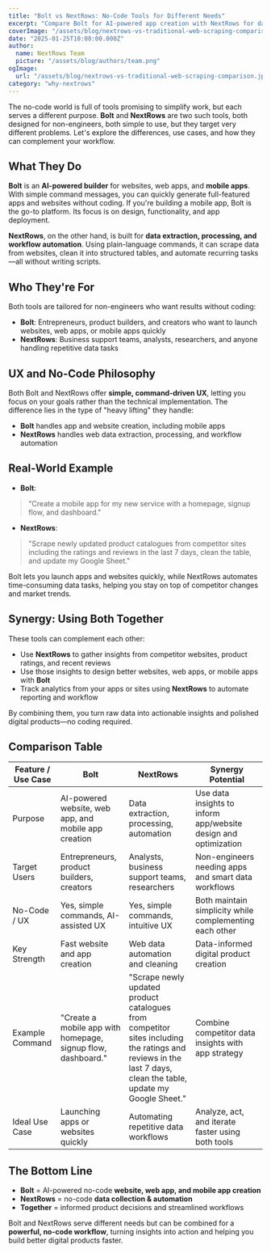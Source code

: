 ```yaml
---
title: "Bolt vs NextRows: No-Code Tools for Different Needs"
excerpt: "Compare Bolt for AI-powered app creation with NextRows for data automation. Learn how these no-code tools serve different purposes and how they can work together."
coverImage: "/assets/blog/nextrows-vs-traditional-web-scraping-comparison.jpg"
date: "2025-01-25T10:00:00.000Z"
author:
  name: NextRows Team
  picture: "/assets/blog/authors/team.png"
ogImage:
  url: "/assets/blog/nextrows-vs-traditional-web-scraping-comparison.jpg"
category: "why-nextrows"
---
```


The no-code world is full of tools promising to simplify work, but each serves a different purpose. **Bolt** and **NextRows** are two such tools, both designed for non-engineers, both simple to use, but they target very different problems. Let's explore the differences, use cases, and how they can complement your workflow.

## What They Do

**Bolt** is an **AI-powered builder** for websites, web apps, and **mobile apps**. With simple command messages, you can quickly generate full-featured apps and websites without coding. If you're building a mobile app, Bolt is the go-to platform. Its focus is on design, functionality, and app deployment.

**NextRows**, on the other hand, is built for **data extraction, processing, and workflow automation**. Using plain-language commands, it can scrape data from websites, clean it into structured tables, and automate recurring tasks—all without writing scripts.

## Who They're For

Both tools are tailored for non-engineers who want results without coding:

- **Bolt**: Entrepreneurs, product builders, and creators who want to launch websites, web apps, or mobile apps quickly
- **NextRows**: Business support teams, analysts, researchers, and anyone handling repetitive data tasks

## UX and No-Code Philosophy

Both Bolt and NextRows offer **simple, command-driven UX**, letting you focus on your goals rather than the technical implementation. The difference lies in the type of "heavy lifting" they handle:

- **Bolt** handles app and website creation, including mobile apps
- **NextRows** handles web data extraction, processing, and workflow automation

## Real-World Example

- **Bolt**:  
> "Create a mobile app for my new service with a homepage, signup flow, and dashboard."

- **NextRows**:  
> "Scrape newly updated product catalogues from competitor sites including the ratings and reviews in the last 7 days, clean the table, and update my Google Sheet."

Bolt lets you launch apps and websites quickly, while NextRows automates time-consuming data tasks, helping you stay on top of competitor changes and market trends.

## Synergy: Using Both Together

These tools can complement each other:

- Use **NextRows** to gather insights from competitor websites, product ratings, and recent reviews
- Use those insights to design better websites, web apps, or mobile apps with **Bolt**
- Track analytics from your apps or sites using **NextRows** to automate reporting and workflow

By combining them, you turn raw data into actionable insights and polished digital products—no coding required.

## Comparison Table

| Feature / Use Case           | Bolt                                           | NextRows                                         | Synergy Potential                                           |
|-------------------------------|-----------------------------------------------|-------------------------------------------------|-------------------------------------------------------------|
| Purpose                       | AI-powered website, web app, and mobile app creation | Data extraction, processing, automation        | Use data insights to inform app/website design and optimization |
| Target Users                   | Entrepreneurs, product builders, creators     | Analysts, business support teams, researchers | Non-engineers needing apps and smart data workflows        |
| No-Code / UX                   | Yes, simple commands, AI-assisted UX          | Yes, simple commands, intuitive UX             | Both maintain simplicity while complementing each other    |
| Key Strength                   | Fast website and app creation                 | Web data automation and cleaning               | Data-informed digital product creation                     |
| Example Command                | "Create a mobile app with homepage, signup flow, dashboard." | "Scrape newly updated product catalogues from competitor sites including the ratings and reviews in the last 7 days, clean the table, update my Google Sheet." | Combine competitor data insights with app strategy         |
| Ideal Use Case                 | Launching apps or websites quickly           | Automating repetitive data workflows           | Analyze, act, and iterate faster using both tools          |

## The Bottom Line

- **Bolt** = AI-powered no-code **website, web app, and mobile app creation**
- **NextRows** = no-code **data collection & automation**
- **Together** = informed product decisions and streamlined workflows

Bolt and NextRows serve different needs but can be combined for a **powerful, no-code workflow**, turning insights into action and helping you build better digital products faster.